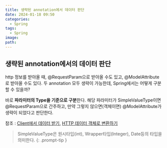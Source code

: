 ```yaml
---
title: 생략된 annotation에서 데이터 판단
date: 2024-01-18 09:50
categories:
  - Spring
tags:
  - Spring
image: 
path:
---
```


## 생략된 annotation에서의 데이터 판단
http 정보를 받아올 때, @RequestParam으로 받아올 수도 있고, @ModelAttribute로 받아올 수도 있다. 두 annotation 모두 생략이 가능한데, Spring에서는 어떻게 구분할 수 있을까?

바로 **파라미터의 Type을 기준으로 구분**한다. 해당 파라미터가 SimpleValueType이면 @RequestParam으로 간주하고, 만약 그렇지 않으면(객체이면) @ModelAttribute가 생략이 되었다고 판단한다.

참조 : [Client에서 데이터 받기](https://sonjh919.github.io/posts/Client에서-데이터-받기), [HTTP 데이터 객체로 변환하기](https://sonjh919.github.io/posts/HTTP-데이터-객체로-변환하기)

> SimpleValueType은 원시타입(int), Wrapper타입(Integer), Date등의 타입을 의미한다.
{: .prompt-tip }